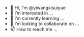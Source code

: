 - 👋 Hi, I’m @yiwangxisuiyue
- 👀 I’m interested in ...
- 🌱 I’m currently learning ...
- 💞️ I’m looking to collaborate on ...
- 📫 How to reach me ...

<!---
yiwangxisuiyue/yiwangxisuiyue is a ✨ special ✨ repository because its `README.md` (this file) appears on your GitHub profile.
You can click the Preview link to take a look at your changes.
--->
